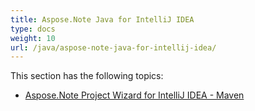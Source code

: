 ```yaml
---
title: Aspose.Note Java for IntelliJ IDEA
type: docs
weight: 10
url: /java/aspose-note-java-for-intellij-idea/
---
```


This section has the following topics:

- [Aspose.Note Project Wizard for IntelliJ IDEA - Maven](/note/java/aspose-note-project-wizard-for-intellij-idea-maven-html/)
